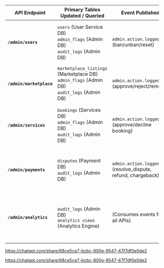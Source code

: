 | **API Endpoint**         | **Primary Tables Updated / Queried**                                                           | **Event Published**                                          | **Analytics Metrics (Examples)**                                                                          |
| ------------------------ | ---------------------------------------------------------------------------------------------- | ------------------------------------------------------------ | --------------------------------------------------------------------------------------------------------- |
| **`/admin/users`**       | `users` (User Service DB)<br>`admin_flags` (Admin DB)<br>`audit_logs` (Admin DB)               | `admin.action.logged` (ban/unban/reset)                      | - Users banned/unbanned per day<br>- Active vs banned users<br>- Admin activity counts                    |
| **`/admin/marketplace`** | `marketplace_listings` (Marketplace DB)<br>`admin_flags` (Admin DB)<br>`audit_logs` (Admin DB) | `admin.action.logged` (approve/reject/remove)                | - Listings flagged vs resolved<br>- Fraudulent content trends<br>- Marketplace health stats               |
| **`/admin/services`**    | `bookings` (Services DB)<br>`admin_flags` (Admin DB)<br>`audit_logs` (Admin DB)                | `admin.action.logged` (approve/decline booking)              | - Flagged bookings per week<br>- Approval/rejection ratios<br>- Service provider trust metrics            |
| **`/admin/payments`**    | `disputes` (Payment DB)<br>`audit_logs` (Admin DB)                                             | `admin.action.logged` (resolve\_dispute, refund, chargeback) | - Disputes opened vs resolved<br>- Average resolution time<br>- Refund/chargeback trends                  |
| **`/admin/analytics`**   | `audit_logs` (Admin DB)<br>`analytics views` (Analytics Engine)                                | (Consumes events from all APIs)                              | - System-wide activity charts<br>- Admin performance metrics<br>- Compliance & fraud detection dashboards |


https://chatgpt.com/share/68ce5ce7-bcbc-800e-9547-47f7df0e0de2

https://chatgpt.com/share/68ce5ce7-bcbc-800e-9547-47f7df0e0de2